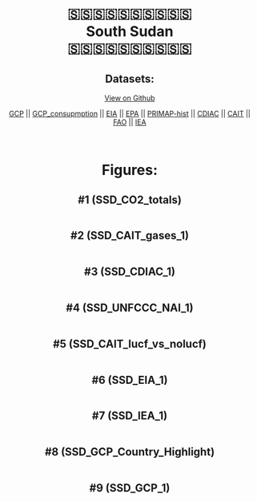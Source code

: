 
<center>
<h1 align="center">
🇸🇸🇸🇸🇸🇸🇸🇸🇸🇸
<br>
South Sudan
<br>
🇸🇸🇸🇸🇸🇸🇸🇸🇸🇸
</h1>
<h2>Datasets:</h2>
<p><a href="https://github.com/dquintani/GreenhouseData/tree/master/country_data/SSD_South Sudan/data">View on Github</a>
<br></p><p><a href="data/SSD_GCP.csv">GCP</a> || <a href="data/SSD_GCP_consupmption.csv">GCP_consupmption</a> || <a href="data/SSD_EIA.csv">EIA</a> || <a href="data/SSD_EPA.csv">EPA</a> || <a href="data/SSD_PRIMAP-hist.csv">PRIMAP-hist</a> || <a href="data/SSD_CDIAC.csv">CDIAC</a> || <a href="data/SSD_CAIT.csv">CAIT</a> || <a href="data/SSD_FAO.csv">FAO</a> || <a href="data/SSD_IEA.csv">IEA</a></p><p><br></p>
<h1>Figures:</h1><h2>#1 (SSD_CO2_totals)</h2>
<p><img alt="" src="figures/SSD_CO2_totals.png" /></p><h2>#2 (SSD_CAIT_gases_1)</h2>
<p><img alt="" src="figures/SSD_CAIT_gases_1.png" /></p><h2>#3 (SSD_CDIAC_1)</h2>
<p><img alt="" src="figures/SSD_CDIAC_1.png" /></p><h2>#4 (SSD_UNFCCC_NAI_1)</h2>
<p><img alt="" src="figures/SSD_UNFCCC_NAI_1.png" /></p><h2>#5 (SSD_CAIT_lucf_vs_nolucf)</h2>
<p><img alt="" src="figures/SSD_CAIT_lucf_vs_nolucf.png" /></p><h2>#6 (SSD_EIA_1)</h2>
<p><img alt="" src="figures/SSD_EIA_1.png" /></p><h2>#7 (SSD_IEA_1)</h2>
<p><img alt="" src="figures/SSD_IEA_1.png" /></p><h2>#8 (SSD_GCP_Country_Highlight)</h2>
<p><img alt="" src="figures/SSD_GCP_Country_Highlight.png" /></p><h2>#9 (SSD_GCP_1)</h2>
<p><img alt="" src="figures/SSD_GCP_1.png" /></p>